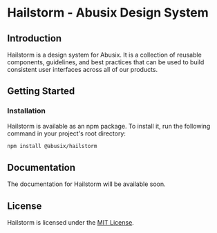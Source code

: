 # Hailstorm - Abusix Design System

## Introduction

Hailstorm is a design system for Abusix. It is a collection of reusable components, guidelines, and best practices that can be used to build consistent user interfaces across all of our products.

## Getting Started

### Installation

Hailstorm is available as an npm package. To install it, run the following command in your project's root directory:

```bash
npm install @abusix/hailstorm
```

## Documentation

The documentation for Hailstorm will be available soon.

## License

Hailstorm is licensed under the [MIT License](LICENSE).
